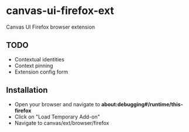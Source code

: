 # canvas-ui-firefox-ext
Canvas UI Firefox browser extension

## TODO
- Contextual identities
- Context pinning 
- Extension config form

## Installation

- Open your browser and navigate to
**about:debugging#/runtime/this-firefox**
- Click on "Load Temporary Add-on"
- Navigate to canvas/ext/browser/firefox
